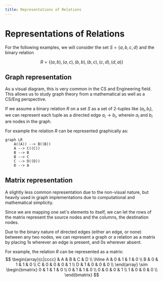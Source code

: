 ```yaml
---
title: Representations of Relations
---
```


# Representations of Relations

For the following examples, we will consider the set $S = \{a, b, c, d\}$ and the binary relation 

$$
R = \{(a, b), (a, c), (b, b),(b, c), (c, d), (d, a)\}
$$

## Graph representation
As a visual diagram, this is very common in the CS and Engineering field. This allows us to study graph theory from a mathematical as well as a CS/Eng perspective.

If we assume a binary relation $R$ on a set $S$ as a set of 2-tuples like $(a_i, b_i)$, we can represent each tuple as a directed edge $a_i \rightarrow b_i$, wherein $a_i$ and $b_i$ are nodes in the graph.

For example the relation $R$ can be represented graphically as:
```mermaid
graph LR
    A((A)) --> B((B))
    A --> C((C))
    B --> B
    B --> C
    C --> D((D))
    D --> A
``` 

## Matrix representation

A slightly less common representation due to the non-visual nature, but heavily used in graph implementations due to computational and mathematical simplicity.

Since we are mapping one set's elements to itself, we can let the rows of the matrix represent the source nodes and the columns, the destination nodes. 

Due to the binary nature of directed edges (either an edge, or none) between any two nodes, we can represent a graph or a relation as a matrix by placing $1$s wherever an edge is present, and $0$s wherever absent.

For example, the relation $R$ can be represented as a matrix:
$$
\begin{array}{c|cccc}
    & A & B & C & D \\
    \hline
    A & 0 & 1 & 1 & 0 \\
    B & 0 & 1 & 1 & 0 \\
    C & 0 & 0 & 0 & 1 \\
    D & 1 & 0 & 0 & 0 \\
\end{array}
\sim
 \begin{bmatrix}
    0 & 1 & 1 & 0 \\
    0 & 1 & 1 & 0 \\
    0 & 0 & 0 & 1 \\
    1 & 0 & 0 & 0 \\
\end{bmatrix}
$$

